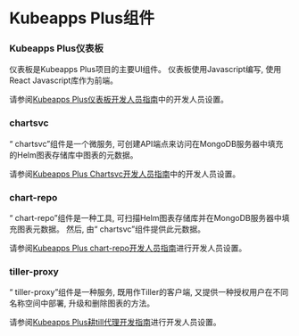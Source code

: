 # Kubeapps Plus组件

### Kubeapps Plus仪表板

仪表板是Kubeapps Plus项目的主要UI组件。 仪表板使用Javascript编写, 使用React Javascript库作为前端。

请参阅[Kubeapps Plus仪表板开发人员指南](dashboard.md)中的开发人员设置。

### chartsvc

“ chartsvc”组件是一个微服务, 可创建API端点来访问在MongoDB服务器中填充的Helm图表存储库中图表的元数据。

请参阅[Kubeapps Plus Chartsvc开发人员指南](chartsvc.md)中的开发人员设置。

### chart-repo

“ chart-repo”组件是一种工具, 可扫描Helm图表存储库并在MongoDB服务器中填充图表元数据。 然后, 由“ chartsvc”组件提供此元数据。

请参阅[Kubeapps Plus chart-repo开发人员指南](chart-repo.md)进行开发人员设置。

### tiller-proxy

“ tiller-proxy”组件是一种服务, 既用作Tiller的客户端, 又提供一种授权用户在不同名称空间中部署, 升级和删除图表的方法。

请参阅[Kubeapps Plus耕till代理开发指南](tiller-proxy.md)进行开发人员设置。
